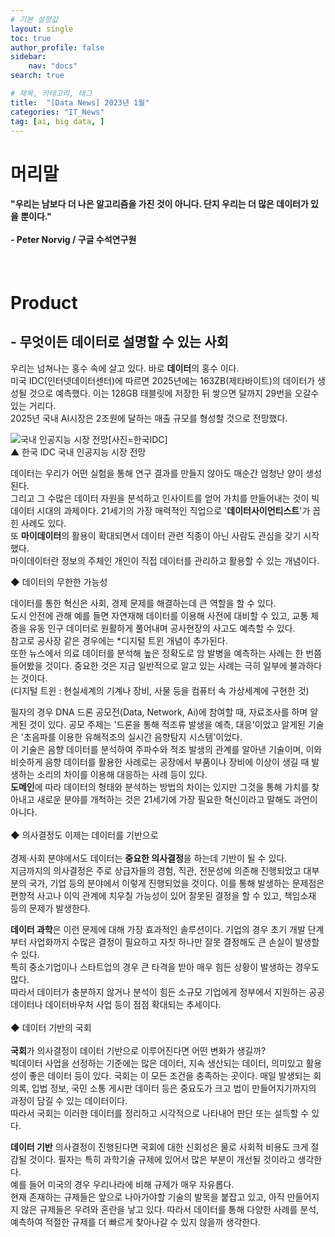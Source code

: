 ```yaml
---
# 기본 설정값
layout: single
toc: true
author_profile: false
sidebar:
    nav: "docs"
search: true

# 제목, 카테고리, 태그
title:  "[Data News] 2023년 1월"
categories: "IT_News"
tag: [ai, big data, ]
---
```


# 머리말
<div class="notice--success">
<h4>"우리는 남보다 더 나은 알고리즘을 가진 것이 아니다. 단지 우리는 더 많은 데이터가 있을 뿐이다."<br/><br/>- Peter Norvig / 구글 수석연구원</h4></div>
<br/>

# Product
## - 무엇이든 데이터로 설명할 수 있는 사회

우리는 넘쳐나는 홍수 속에 살고 있다. 바로 **데이터**의 홍수 이다.<BR/>
미국 IDC(인터넷데이터센터)에 따르면 2025년에는 163ZB(제타바이트)의 데이터가 생성될 것으로 예측했다. 이는 128GB 태블릿에 저장한 뒤 쌓으면 달까지 29번을 오갈수 있는 거리다.<br/>
2025년 국내 AI시장은 2조원에 달하는 매출 규모를 형성할 것으로 전망했다.
<BR/>

![국내 인공지능 시장 전망[사진=한국IDC]](https://image.ajunews.com/content/image/2022/03/23/20220323160026236992.jpg)
<br/>▲ 한국 IDC 국내 인공지능 시장 전망
<br/>

데이터는 우리가 어떤 실험을 통해 연구 결과를 만들지 않아도 매순간 엄청난 양이 생성된다.<br/> 그리고 그 수많은 데이터 자원을 분석하고 인사이트를 얻어 가치를 만들어내는 것이 빅데이터 시대의 과제이다. 21세기의 가장 매력적인 직업으로 '**데이터사이언티스트**'가 꼽힌 사례도 있다. <br/>또 **마이데이터**의 활용이 확대되면서 데이터 관련 직종이 아닌 사람도 관심을 갖기 시작했다. <br/>마이데이터란 정보의 주체인 개인이 직접 데이터를 관리하고 활용할 수 있는 개념이다.
<BR/>

◆ 데이터의 무한한 가능성
<br/>

데이터를 통한 혁신은 사회, 경제 문제를 해결하는데 큰 역할을 할 수 있다.<br/>
도시 안전에 관해 예를 들면 자연재해 데이터를 이용해 사전에 대비할 수 있고, 교통 체증을 유동 인구 데이터로 원활하게 풀어내며 공사현장의 사고도 예측할 수 있다.<br/> 참고로 공사장 같은 경우에는 *디지털 트윈 개념이 추가된다. 
<br/>또한 뉴스에서 의료 데이터를 분석해 높은 정확도로 암 발병을 예측하는 사례는 한 번쯤 들어봤을 것이다.
중요한 것은 지금 일반적으로 알고 있는 사례는 극히 일부에 불과하다는 것이다.
<br/>(디지털 트윈 : 현실세계의 기계나 장비, 사물 등을 컴퓨터 속 가상세계에 구현한 것)


필자의 경우 DNA 드론 공모전(Data, Network, Ai)에 참여할 때, 자료조사를 하며 알게된 것이 있다. 공모 주제는 '드론을 통해 적조류 발생을 예측, 대응'이었고 알게된 기술은 '초음파를 이용한 유해적조의 실시간 음향탐지 시스템'이었다.<br/>
이 기술은 음향 데이터를 분석하여 주파수와 적조 발생의 관계를 알아낸 기술이며, 이와 비슷하게 음향 데이터를 활용한 사례로는 공장에서 부품이나 장비에 이상이 생길 때 발생하는 소리의 차이를 이용해 대응하는 사례 등이 있다.<br/>
**도메인**에 따라 데이터의 형태와 분석하는 방법의 차이는 있지만 그것을 통해 가치를 찾아내고 새로운 분야를 개척하는 것은 21세기에 가장 필요한 혁신이라고 말해도 과언이 아니다.
<br/><br/>
◆ 의사결정도 이제는 데이터를 기반으로
<br/><br/>
경제·사회 분야에서도 데이터는 **중요한 의사결정**을 하는데 기반이 될 수 있다. <br/>
지금까지의 의사결정은 주로 상급자들의 경험, 직관, 전문성에 의존해 진행되었고 대부분의 국가, 기업 등의 분야에서 이렇게 진행되었을 것이다. 
이를 통해 발생하는 문제점은 편향적 사고나 이익 관계에 치우칠 가능성이 있어 잘못된 결정을 할 수 있고, 책임소재 등의 문제가 발생한다.

**데이터 과학**은 이런 문제에 대해 가장 효과적인 솔루션이다. 
기업의 경우 초기 개발 단계부터 사업화까지 수많은 결정이 필요하고 자칫 하나만 잘못 결정해도 큰 손실이 발생할 수 있다.<br/>
특히 중소기업이나 스타트업의 경우 큰 타격을 받아 매우 힘든 상황이 발생하는 경우도 많다.
<br/>따라서 데이터가 충분하지 않거나 분석이 힘든 소규모 기업에게 정부에서 지원하는 공공데이터나 데이터바우처 사업 등이 점점 확대되는 추세이다.
<br/><br/>
◆ 데이터 기반의 국회
<br/><br/>
**국회**가 의사결정이 데이터 기반으로 이루어진다면 어떤 변화가 생길까?<br/>
빅데이터 사업을 선정하는 기준에는 많은 데이터, 지속 생산되는 데이터, 의미있고 활용성이 좋은 데이터 등이 있다. 국회는 이 모든 조건을 충족하는 곳이다.
매일 발생되는 회의록, 입법 정보, 국민 소통 게시판 데이터 등은 중요도가 크고 법이 만들어지기까지의 과정이 담길 수 있는 데이터이다.<br/>
따라서 국회는 이러한 데이터를 정리하고 시각적으로 나타내어 판단 또는 설득할 수 있다.

**데이터 기반** 의사결정이 진행된다면 국회에 대한 신회성은 물로 사회적 비용도 크게 절감될 것이다. 필자는 특히 과학기술 규제에 있어서 많은 부분이 개선될 것이라고 생각한다.
<br/>예를 들어 미국의 경우 우리나라에 비해 규제가 매우 자유롭다.<br/> 현재 존재하는 규제들은 앞으로 나아가야할 기술의 발목을 붙잡고 있고, 아직 만들어지지 않은 규제들은 우려와 혼란을 낳고 있다. 따라서 데이터를 통해 다양한 사례를 분석, 예측하여 적절한 규제를 더 빠르게 찾아나갈 수 있지 않을까 생각한다.